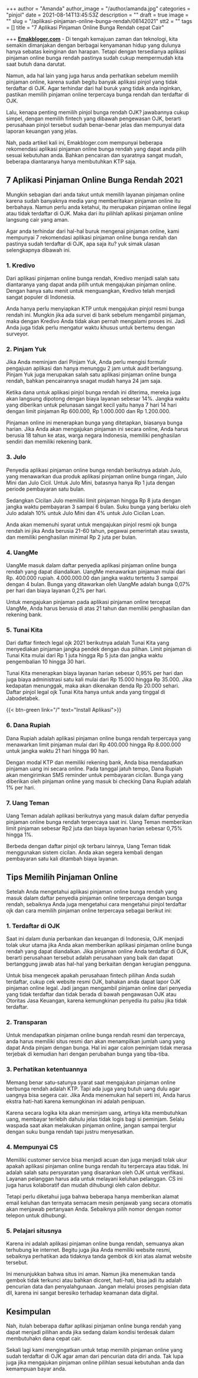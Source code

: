 +++
author = "Amanda"
author_image = "/author/amanda.jpg"
categories = "pinjol"
date = 2021-08-14T13:45:53Z
description = ""
draft = true
image = ""
slug = "/aplikasi-pinjaman-online-bunga-rendah/08142021"
stt2 = ""
tags = []
title = "7 Aplikasi Pinjaman Online Bunga Rendah cepat Cair"

+++
[**Emakbloger.com**](/) - Di tengah kemajuan zaman dan teknologi, kita semakin dimanjakan dengan berbagai kenyamanan hidup yang dulunya hanya sebatas keinginan dan harapan. Tetapi dengan tersedianya aplikasi pinjaman online bunga rendah pastinya sudah cukup mempermudah kita saat butuh dana darutat.

Namun, ada hal lain yang juga harus anda perhatikan sebelum memilih pinjaman online, karena sudah begitu banyak aplikasi pinjol yang tidak terdaftar di OJK. Agar terhindar dari hal buruk yang tidak anda inginkan, pastikan memilih pinjaman online terpercaya bunga rendah dan terdaftar di OJK.

Lalu, kenapa penting memilih pinjol bunga rendah OJK? jawabannya cukup simpel, dengan memilih fintech yang dibawah pengewasan OJK, berarti perusahaan pinjol tersebut sudah benar-benar jelas dan mempunyai data laporan keuangan yang jelas.

Nah, pada artikel kali ini, Emakbloger.com mempunyai beberapa rekomendasi aplikasi pinjaman online bunga rendah yang dapat anda pilih sesuai kebutuhan anda. Bahkan pencairan dan syaratnya sangat mudah, beberapa diantaranya hanya membutuhkan KTP saja.

## 7 Aplikasi Pinjaman Online Bunga Rendah 2021

Mungkin sebagian dari anda takut untuk memilih layanan pinjaman online karena sudah banyaknya media yang memberitakan pinjaman online itu berbahaya. Namun perlu anda ketahui, itu merupakan pinjaman online ilegal atau tidak terdaftar di OJK. Maka dari itu pilihlah aplikasi pinjaman online langsung cair yang aman.

Agar anda terhindar dari hal-hal buruk mengenai pinjaman online, kami mempunyai 7 rekomendasi aplikasi pinjaman online bunga rendah dan pastinya sudah terdaftar di OJK, apa saja itu? yuk simak ulasan selengkapnya dibawah ini.

### 1. Kredivo

Dari aplikasi pinjaman online bunga rendah, Kredivo menjadi salah satu diantaranya yang dapat anda pilih untuk mengajukan pinjaman online. Dengan hanya satu menit untuk menguangkan, Kredivo telah menjadi sangat populer di Indonesia.

Anda hanya perlu menyiapkan KTP untuk mengajukan pinjol resmi bunga rendah ini. Mungkin jika ada survei di bank sebelum mengambil pinjaman, maka dengan Kredivo Anda tidak akan pernah mengalami proses ini. Jadi Anda juga tidak perlu mengatur waktu khusus untuk bertemu dengan surveyor.

### 2. Pinjam Yuk

Jika Anda meminjam dari Pinjam Yuk, Anda perlu mengisi formulir pengajuan aplikasi dan hanya menunggu 2 jam untuk audit berlangsung. Pinjam Yuk juga merupakan salah satu aplikasi pinjaman online bunga rendah, bahkan pencairannya snagat mudah hanya 24 jam saja.

Ketika dana untuk aplikasi pinjol bunga rendah ini diterima, mereka juga akan langsung dipotong dengan biaya layanan sebesar 14%. Jangka waktu yang diberikan untuk pelunasan sangat kecil yaitu hanya 7 hari 14 hari dengan limit pinjaman Rp 600.000, Rp 1.000.000 dan Rp 1.200.000.

Pinjaman online ini menerapkan bunga yang ditetapkan, biasanya bunga harian. Jika Anda akan mengajukan pinjaman ini secara online, Anda harus berusia 18 tahun ke atas, warga negara Indonesia, memiliki penghasilan sendiri dan memiliki rekening bank.

### 3. Julo

Penyedia aplikasi pinjaman online bunga rendah berikutnya adalah Julo, yang menawarkan dua produk aplikasi pinjaman online bunga ringan, Julo Mini dan Julo Cicil. Untuk Julo Mini, batasnya hanya Rp 1 juta dengan periode pembayaran satu bulan.

Sedangkan Cicilan Julo memiliki limit pinjaman hingga Rp 8 juta dengan jangka waktu pembayaran 3 sampai 6 bulan. Suku bunga yang berlaku oleh Julo adalah 10% untuk Julo Mini dan 4% untuk Julo Cicilan Loan.

Anda akan memenuhi syarat untuk mengajukan pinjol resmi ojk bunga rendah ini jika Anda berusia 21-60 tahun, pegawai pemerintah atau swasta, dan memiliki penghasilan minimal Rp 2 juta per bulan.

### 4. UangMe

UangMe masuk dalam daftar penyedia aplikasi pinjaman online bunga rendah yang dapat diandalkan. UangMe menawarkan pinjaman mulai dari Rp. 400.000 rupiah. 4.000.000.00 dan jangka waktu tertentu 3 sampai dengan 4 bulan. Bunga yang ditawarkan oleh UangMe adalah bunga 0,07% per hari dan biaya layanan 0,2% per hari.

Untuk mengajukan pinjaman pada aplikasi pinjaman online tercepat UangMe, Anda harus berusia di atas 21 tahun dan memiliki penghasilan dan rekening bank.

### 5. Tunai Kita

Dari daftar fintech legal ojk 2021 berikutnya adalah Tunai Kita yang menyediakan pinjaman jangka pendek dengan dua pilihan. Limit pinjaman di Tunai Kita mulai dari Rp 1 juta hingga Rp 5 juta dan jangka waktu pengembalian 10 hingga 30 hari.

Tunai Kita menerapkan biaya layanan harian sebesar 0,95% per hari dan juga biaya administrasi satu kali mulai dari Rp 15.000 hingga Rp 35.000. Jika kedapatan menunggak, maka akan dikenakan denda Rp 20.000 sehari. Daftar pinjol legal ojk Tunai Kita hanya untuk anda yang tinggal di Jabodetabek.

{{< btn-green link="/" text="Install Aplikasi">}}

### 6. Dana Rupiah

Dana Rupiah adalah aplikasi pinjaman online bunga rendah terpercaya yang menawarkan limit pinjaman mulai dari Rp 400.000 hingga Rp 8.000.000 untuk jangka waktu 21 hari hingga 90 hari.

Dengan modal KTP dan memiliki rekening bank, Anda bisa mendapatkan pinjaman uang ini secara online. Pada tanggal jatuh tempo, Dana Rupiah akan mengirimkan SMS reminder untuk pembayaran cicilan. Bunga yang diberikan oleh pinjaman online yang masuk bi checking Dana Rupiah adalah 1% per hari.

### 7. Uang Teman

Uang Teman adalah aplikasi berikutnya yang masuk dalam daftar penyedia pinjaman online bunga rendah terpercaya saat ini. Uang Teman memberikan limit pinjaman sebesar Rp2 juta dan biaya layanan harian sebesar 0,75% hingga 1%.

Berbeda dengan daftar pinjol ojk terbaru lainnya, Uang Teman tidak menggunakan sistem cicilan. Anda akan segera kembali dengan pembayaran satu kali ditambah biaya layanan.

## Tips Memilih Pinjaman Online

Setelah Anda mengetahui aplikasi pinjaman online bunga rendah yang masuk dalam daftar penyedia pinjaman online terpercaya dengan bunga rendah, sebaiknya Anda juga mengetahui cara mengetahui pinjol terdaftar ojk dan cara memilih pinjaman online terpercaya sebagai berikut ini:

### 1. Terdaftar di OJK

Saat ini dalam dunia perbankan dan keuangan di Indonesia, OJK menjadi tolak ukur utama jika Anda akan memberikan aplikasi pinjaman online bunga rendah yang dapat diandalkan. Jika pinjaman online Anda terdaftar di OJK, berarti perusahaan tersebut adalah perusahaan yang baik dan dapat bertanggung jawab atas hal-hal yang berkaitan dengan kerugian pengguna.

Untuk bisa mengecek apakah perusahaan fintech pilihan Anda sudah terdaftar, cukup cek website resmi OJK, bahakan anda dapat lapor OJK pinjaman online legal. Jadi jangan mengambil pinjaman online dari penyedia yang tidak terdaftar dan tidak berada di bawah pengawasan OJK atau Otoritas Jasa Keuangan, karena kemungkinan penyedia itu palsu jika tidak terdaftar.

### 2. Transparan

Untuk mendapatkan pinjaman online bunga rendah resmi dan terpercaya, anda harus memiliki situs resmi dan akan menampilkan jumlah uang yang dapat Anda pinjam dengan bunga. Hal ini agar calon peminjam tidak merasa terjebak di kemudian hari dengan perubahan bunga yang tiba-tiba.

### 3. Perhatikan ketentuannya

Memang benar satu-satunya syarat saat mengajukan pinjaman online berbunga rendah adalah KTP. Tapi ada juga yang butuh uang dulu agar uangnya bisa segera cair. Jika Anda menemukan hal seperti ini, Anda harus ekstra hati-hati karena kemungkinan ini adalah penipuan.

Karena secara logika kita akan meminjam uang, artinya kita membutuhkan uang, membayar terlebih dahulu jelas tidak logis bagi si peminjam. Selalu waspada saat akan melakukan pinjaman online, jangan sampai tergiur dengan suku bunga rendah tapi justru menyesatkan.

### 4. Mempunyai CS

Memiliki customer service bisa menjadi acuan dan juga menjadi tolak ukur apakah aplikasi pinjaman online bunga rendah itu terpercaya atau tidak. Ini adalah salah satu persyaratan yang disarankan oleh OJK untuk verifikasi. Layanan pelanggan harus ada untuk melayani keluhan pelanggan. CS ini juga harus kolaboratif dan mudah dihubungi oleh calon debitur.

Tetapi perlu diketahui juga bahwa beberapa hanya memberikan alamat email keluhan dan ternyata semacam mesin penjawab yang secara otomatis akan menjawab pertanyaan Anda. Sebaiknya pilih nomor dengan nomor telepon untuk dihubungi.

### 5. Pelajari situsnya

Karena ini adalah aplikasi pinjaman online bunga rendah, semuanya akan terhubung ke internet. Begitu juga jika Anda memiliki website resmi, sebaiknya perhatikan ada tidaknya tanda gembok di kiri atas alamat website tersebut.

Ini menunjukkan bahwa situs ini aman. Namun jika menemukan tanda gembok tidak terkunci atau bahkan dicoret, hati-hati, bisa jadi itu adalah pencurian data dan penyalahgunaan. Jangan melalui proses pengisian data dll, karena ini sangat beresiko terhadap keamanan data digital.

## Kesimpulan

Nah, itulah beberapa daftar aplikasi pinjaman online bunga rendah yang dapat menjadi pilihan anda jika sedang dalam kondisi terdesak dalam membutuhakn dana cepat cair.

Sekali lagi kami mengingatkan untuk tetap memilih pinjaman online yang sudah terdaftar di OJK agar aman dari pencurian data diri anda. Tak lupa juga jika mengajukan pinjaman online pilihlan sesuai kebutuhan anda dan kemampuan bayar anda.